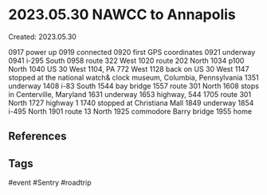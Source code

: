 # 2023.05.30 NAWCC to Annapolis
Created: 2023.05.30

0917 power up
0919 connected
0920 first GPS coordinates
0921 underway
0941 i-295 South
0958 route 322 West
1020 route 202 North
1034 p100 North
1040 US 30 West
1104, PA 772 West
1128 back on US 30 West
1147 stopped at the national watch& clock museum, Columbia, Pennsylvania
1351 underway
1408 i-83 South
1544 bay bridge
1557 route 301 North
1608 stops in Centerville, Maryland
1631 underway
1653 highway, 544
1705 route 301 North
1727 highway 1
1740 stopped at Christiana Mall
1849 underway
1854 i-495 North
1901 route 13 North
1925 commodore Barry bridge
1955 home


## References

## Tags
#event #Sentry #roadtrip
